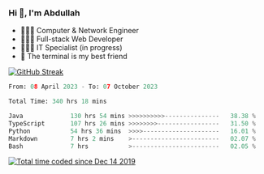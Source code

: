 <h3>Hi 👋, I'm Abdullah</h3>

- 👷🏼‍♂️ Computer & Network Engineer
- 👨🏻‍💻 Full-stack Web Developer
- 👨🏻‍💻 IT Specialist (in progress)
- 🖤 The terminal is my best friend

[![GitHub Streak](https://streak-stats.demolab.com?user=al3bad&theme=transparent&date_format=j%20M%5B%20Y%5D)](https://git.io/streak-stats)

<!--START_SECTION:waka-->

```python
From: 08 April 2023 - To: 07 October 2023

Total Time: 340 hrs 18 mins

Java             130 hrs 54 mins >>>>>>>>>>---------------   38.38 %
TypeScript       107 hrs 26 mins >>>>>>>>-----------------   31.50 %
Python           54 hrs 36 mins  >>>>---------------------   16.01 %
Markdown         7 hrs 2 mins    >------------------------   02.07 %
Bash             7 hrs           >------------------------   02.05 %
```

<!--END_SECTION:waka-->

<p>
  <a href="https://wakatime.com/@ce2a2aac-0d6b-4d65-b864-8a4bcaf12967"><img src="https://wakatime.com/badge/user/ce2a2aac-0d6b-4d65-b864-8a4bcaf12967.svg" alt="Total time coded since Dec 14 2019" /></a>
</p>
